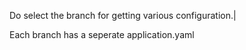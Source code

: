 Do select the branch for getting various configuration.|

Each branch has a seperate application.yaml
